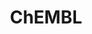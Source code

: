 ---
layout: default
bigquery: https://console.cloud.google.com/bigquery?p=patents-public-data&d=ebi_chembl&page=dataset
citation: '"The ChEMBL database in 2017." Anna Gaulton, Anne Hersey, Michał Nowotka,
  A Patrícia Bento, Jon Chambers, David Mendez, Prudence Mutowo, Francis Atkinson,
  Louisa J Bellis, Elena Cibrián-Uhalte, Mark Davies, Nathan Dedman, Anneli Karlsson,
  María Paula Magariños, John P Overington, George Papadatos, Ines Smit, Andrew R
  Leach Nucleic acids Research (2017) 45 (Database Issue), D945-D954'
contributors: European Bioinformatics Institute
cost: None
description: ChEMBL Data is a manually curated database of small molecules used in
  drug discovery, including information about existing patented drugs.
documentation: 'schema: https://www.ebi.ac.uk/chembl/db_schema


  '
last_edit: 04/10/2022, 03:56:54
location: https://console.cloud.google.com/marketplace/product/google_patents_public_datasets/chembl
maintained_by: EMBL-EBI, an outstation of European Molecular Biology Laboratory
related_publications: '

  ChEMBL: towards direct deposition of bioassay data.


  Mendez D, Gaulton A, Bento AP, Chambers J, De Veij M, Félix E, Magariños MP, Mosquera
  JF, Mutowo P, Nowotka M, Gordillo-Marañón M, Hunter F, Junco L, Mugumbate G, Rodriguez-Lopez
  M, Atkinson F, Bosc N, Radoux CJ, Segura-Cabrera A, Hersey A, Leach AR.


  — Nucleic Acids Res. 2019; 47(D1):D930-D940. doi: 10.1093/nar/gky1075

  '
schema_fields:
- ddd_admr
- level1
- prodrug
- assay_organism
- component_synonym
- molecule_type
- level3_description
- published_units
- curation_comment
- pathway_id
- biocomp_id
- molsyn_id
- cell_name
- entity_type
- frac_code
- source
- bao_id
- qed_weighted
- mechanism_of_action
- published_value
- variant_id
- level3
- molecular_species
- atc_code
- mol_atc_id
- uo_units
- patent_use_code
- short_name
- patent_id
- withdrawn_class
- smarts
- oral
- drugind_id
- cx_logd
- confidence_score
- set_name
- frac_class_id
- src_description
- start_position
- assay_cell_type
- hbd
- activity_count
- efo_id
- compound_name
- heavy_atoms
- delist_flag
- warning_type
- acd_logd
- first_approval
- site_name
- bei
- mesh_id
- cidx
- doi
- acd_most_apka
- nda_type
- published_type
- irac_class_id
- end_position
- publication_number
- chebi_par_id
- priority
- applicant_full_name
- previous_company
- alogp
- targrel_id
- src_id
- creation_date
- ad_type
- substrate_record_id
- research_stem
- l5
- db_source
- src_compound_id
- stat
- cx_most_apka
- chembl_id
- aromatic_rings
- mw_freebase
- warning_class
- tissue_id
- assay_desc
- standard_inchi
- target_desc
- cl_lincs_id
- assay_category
- mol_hrac_id
- full_molformula
- upper_value
- abstract
- protein_class_synonym
- black_box_warning
- value
- protein_class_desc
- warning_id
- ingredient
- relationship
- withdrawn_country
- assay_tissue
- standard_relation
- psa
- max_phase
- as_id
- alert_set_id
- mc_target_type
- toid
- formulation_id
- level4
- active_ingredient
- parameter_value
- usan_stem_definition
- warnref_id
- level5
- met_conversion
- mechanism_comment
- assay_param_id
- ap_id
- l6
- issue
- cpd_str_alert_id
- ref_type
- ddd_value
- data_validity_comment
- comments
- product_id
- prediction_method
- mesh_heading
- sequence
- mc_tax_id
- efo_term
- class_level
- type
- mc_organism
- orig_description
- src_assay_id
- std_act_id
- cell_description
- cx_most_bpka
- stem_class
- first_page
- pref_name
- title
- domain_type
- potential_duplicate
- synonyms
- description
- molecular_mechanism
- journal
- pathway_key
- company
- l3
- indication_class
- curated_by
- last_page
- natural_product
- domain_description
- doc_id
- source_domain_id
- sitecomp_id
- max_phase_for_ind
- compsyn_id
- assay_tax_id
- enzyme_name
- metref_id
- strength
- tid
- ref_id
- res_stem_id
- structure_type
- component_type
- mutation
- mc_target_accession
- cx_logp
- level1_description
- metabolite_record_id
- indref_id
- assay_type
- ddd_comment
- ddd_id
- record_id
- usan_stem
- qudt_units
- usan_stem_id
- units
- withdrawn_flag
- usan_substem
- drug_substance_flag
- l1
- go_id
- hbd_lipinski
- domain_name
- activity_comment
- full_mwt
- drug_record_id
- acd_most_bpka
- standard_text_value
- assay_strain
- assay_class_id
- ref_url
- actsm_id
- version
- enzyme_tid
- country
- status
- hrac_class_id
- irac_code
- dosage_form
- mc_target_name
- hrac_code
- cell_source_tax_id
- subgroup
- mol_irac_id
- patent_no
- cellosaurus_id
- parent_type
- bao_format
- volume
- result_flag
- mecref_id
- withdrawn_reason
- active_molregno
- parent_id
- who_name
- tbl
- assay_test_type
- site_id
- target_type
- patent_expire_date
- alert_id
- cell_source_tissue
- trade_name
- standard_flag
- disease_efficacy
- drug_product_flag
- aidx
- canonical_smiles
- relationship_desc
- usan_year
- mw_monoisotopic
- compound_key
- activity_id
- relation
- protein_class_id
- tax_id
- db_version
- entity_id
- molfile
- bto_id
- ro3_pass
- path
- therapeutic_flag
- direct_interaction
- num_lipinski_ro5_violations
- parenteral
- updated_by
- l8
- published_relation
- component_id
- assay_subcellular_fraction
- who_extra
- helm_notation
- polymer_flag
- stem
- pchembl_value
- l2
- approval_date
- level2_description
- l7
- organism
- ridx
- met_id
- co_stem_id
- warning_description
- lle
- hba_lipinski
- num_alerts
- class_type
- standard_value
- ass_cls_map_id
- job_id
- oc_id
- selectivity_comment
- route
- annotation
- target_mapping
- cell_ontology_id
- ddd_units
- tid_fixed
- last_active
- aspect
- mec_id
- prod_pat_id
- clo_id
- sei
- action_type
- caloha_id
- rtb
- warning_year
- text_value
- comp_class_id
- standard_type
- authors
- level2
- homologue
- normal_range_min
- downgraded
- pubmed_id
- mol_frac_id
- num_ro5_violations
- parent_molregno
- bao_endpoint
- uberon_id
- acd_logp
- parent_go_id
- dosed_ingredient
- parameter_type
- year
- molregno
- name
- comp_go_id
- standard_inchi_key
- predbind_id
- assay_source
- major_class
- smid
- level4_description
- relationship_type
- accession
- first_in_class
- cell_source_organism
- protclasssyn_id
- innovator_company
- definition
- cell_id
- topical
- rgid
- normal_range_max
- updated_on
- withdrawn_year
- availability_type
- label
- isoform
- targcomp_id
- alert_name
- sequence_md5sum
- syn_type
- l4
- hba
- log_id
- domain_id
- met_comment
- warning_country
- inorganic_flag
- submission_date
- compd_id
- standard_units
- species_group_flag
- chirality
- confidence
- idx
- binding_site_comment
- assay_id
- site_residues
- related_tid
- le
- standard_upper_value
- doc_type
- src_short_name
shortname: chembl
tags:
- biotechnology
- health
- chemical
- bioinformatics
- medical
terms_of_use: CC BY-SA 3.0
title: ChEMBL
uuid: e232a192-965c-4ec9-904c-155b6dfe56c5
---